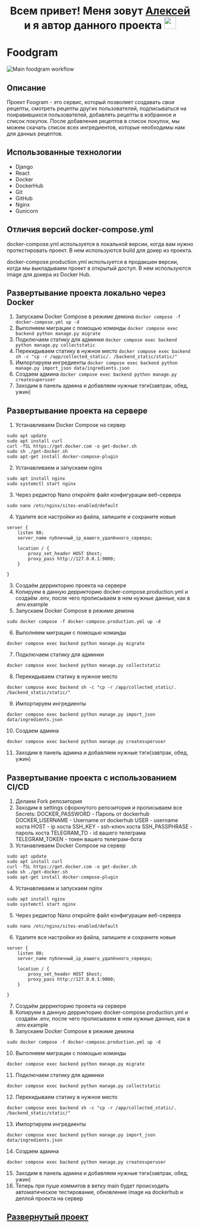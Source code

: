 <h1 align="center">Всем привет! Меня зовут <a href="https://github.com/greengoblinalex" target="_blank">Алексей</a> и я автор данного проекта
<img src="https://github.com/blackcater/blackcater/raw/main/images/Hi.gif" height="32"/></h1>

# Foodgram
![Main foodgram workflow](https://github.com/greengoblinalex/foodgram-project-react/actions/workflows/main.yaml/badge.svg)

## Описание

Проект Foogram - это сервис, который позволяет создавать свои рецепты, смотреть рецепты других пользователей,
подписываться на понравившихся пользователей, добавлять рецепты в избранное и список покупок. После добавления
рецептов в список покупок, мы можем скачать список всех ингредиентов, которые необходимы нам для данных рецептов.

## Использованные технологии
- Django
- React
- Docker
- DockerHub
- Git
- GitHub
- Nginx
- Gunicorn

## Отличия версий docker-compose.yml
docker-compose.yml используется в локальной версии, когда
вам нужно протестировать проект. В нем используются build для докер из проекта.

docker-compose.production.yml используется в продакшен версии, когда
мы выкладываем проект в открытый доступ. В нем используются image для докера из Docker Hub.

## Развертывание проекта локально через Docker
1. Запускаем Docker Compose в режиме демона `docker compose -f docker-compose.yml up -d`
2. Выполняем миграции с помощью команды `docker compose exec backend python manage.py migrate`
3. Подключаем статику для админки `docker compose exec backend python manage.py collectstatic`
4. Перекидываем статику в нужное место `docker compose exec backend sh -c "cp -r /app/collected_static/. /backend_static/static/"`
5. Импортируем ингредиенты `docker compose exec backend python manage.py import_json data/ingredients.json`
6. Создаем админа `docker compose exec backend python manage.py createsuperuser`
7. Заходим в панель админа и добавляем нужные тэги(завтрак, обед, ужин)

## Развертывание проекта на сервере
1. Устанавливаем Docker Compose на сервер
```
sudo apt update
sudo apt install curl
curl -fSL https://get.docker.com -o get-docker.sh
sudo sh ./get-docker.sh
sudo apt-get install docker-compose-plugin 
```
2. Устанавливаем и запускаем nginx
```
sudo apt install nginx
sudo systemctl start nginx
```
3. Через редактор Nano откройте файл конфигурации веб-сервера
```
sudo nano /etc/nginx/sites-enabled/default
```
4. Удалите все настройки из файла, запишите и сохраните новые
```
server {
    listen 80;
    server_name публичный_ip_вашего_удалённого_сервера;
    
    location / {
        proxy_set_header HOST $host;
        proxy_pass http://127.0.0.1:9000;
    }

} 
```
3. Создаём деррикторию проекта на сервере
4. Копируем в данную деррикторию docker-compose.production.yml и создаём .env, после чего прописываем в нем нужные данные, как в .env.example
5. Запускаем Docker Compose в режиме демона 
```
sudo docker compose -f docker-compose.production.yml up -d
```
6. Выполняем миграции с помощью команды 
```
docker compose exec backend python manage.py migrate
```
7. Подключаем статику для админки 
```
docker compose exec backend python manage.py collectstatic
```
8. Перекидываем статику в нужное место 
```
docker compose exec backend sh -c "cp -r /app/collected_static/. /backend_static/static/"
```
9. Импортируем ингредиенты 
```
docker compose exec backend python manage.py import_json data/ingredients.json
```
10. Создаем админа 
```
docker compose exec backend python manage.py createsuperuser
```
11. Заходим в панель админа и добавляем нужные тэги(завтрак, обед, ужин)


## Развертывание проекта с использованием CI/CD
1. Делаем Fork репозитория
2. Заходим в settings сфоркнутого репозитория и прописываем все Secrets:
DOCKER_PASSWORD - Пароль от dockerhub
DOCKER_USERNAME - Username от dockerhub
USER - username хоста
HOST - ip хоста
SSH_KEY - ssh-ключ хоста
SSH_PASSPHRASE - пароль хоста
TELEGRAM_TO - id вашего телеграма
TELEGRAM_TOKEN - токен вашего телеграм-бота
3. Устанавливаем Docker Compose на сервер
```
sudo apt update
sudo apt install curl
curl -fSL https://get.docker.com -o get-docker.sh
sudo sh ./get-docker.sh
sudo apt-get install docker-compose-plugin 
```
4. Устанавливаем и запускаем nginx
```
sudo apt install nginx
sudo systemctl start nginx
```
5. Через редактор Nano откройте файл конфигурации веб-сервера
```
sudo nano /etc/nginx/sites-enabled/default
```
6. Удалите все настройки из файла, запишите и сохраните новые
```
server {
    listen 80;
    server_name публичный_ip_вашего_удалённого_сервера;
    
    location / {
        proxy_set_header HOST $host;
        proxy_pass http://127.0.0.1:9000;
    }

} 
```
7. Создаём деррикторию проекта на сервере
8. Копируем в данную деррикторию docker-compose.production.yml и создаём .env, после чего прописываем в нем нужные данные, как в .env.example
9. Запускаем Docker Compose в режиме демона 
```
sudo docker compose -f docker-compose.production.yml up -d
```
10. Выполняем миграции с помощью команды 
```
docker compose exec backend python manage.py migrate
```
11. Подключаем статику для админки 
```
docker compose exec backend python manage.py collectstatic
```
12. Перекидываем статику в нужное место 
```
docker compose exec backend sh -c "cp -r /app/collected_static/. /backend_static/static/"
```
13. Импортируем ингредиенты 
```
docker compose exec backend python manage.py import_json data/ingredients.json
```
14. Создаем админа 
```
docker compose exec backend python manage.py createsuperuser
```
15. Заходим в панель админа и добавляем нужные тэги(завтрак, обед, ужин)
16. Теперь при пуше коммитов в ветку main будет происходить автоматическое тестирование, обновление image на dockerhub и деплой проекта на сервер

## <a href="https://simonov-tech.online" target="_blank">Развернутый проект</a>

